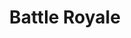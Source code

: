 ---
title: "Battle Royale"

year: 2000

director: "Kinji Fukasaku"

summary: "Japanese teenagers in school uniforms on an island killing each other"

comment: "An instant classic. Everything in this movie is just as awesome as you hope. Its the Mad Max of japanese school uniforms"

video: "https://media.giphy.com/media/v1.Y2lkPTc5MGI3NjExbHlyYjRoZG1pbXJ3bWt4bXl5NWhweWVkdmlmOXl5b3N6d3ljd2doNCZlcD12MV9pbnRlcm5hbF9naWZfYnlfaWQmY3Q9Zw/ZjTDt3tzaen0k/giphy.mp4"

image: "https://media.giphy.com/media/ZjTDt3tzaen0k/giphy.gif"

imdb: "https://www.imdb.com/title/tt0266308/"

quotes:
  - "Well, my father was a doctor."
  - "My father was a chef."
  - "Hey, my father was a fisherman."
---